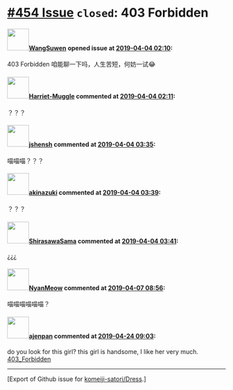 # [\#454 Issue](https://github.com/komeiji-satori/Dress/issues/454) `closed`: 403 Forbidden

#### <img src="https://avatars.githubusercontent.com/u/17840625?u=9a438201f835f861052e8114400e4de029efcc4e&v=4" width="50">[WangSuwen](https://github.com/WangSuwen) opened issue at [2019-04-04 02:10](https://github.com/komeiji-satori/Dress/issues/454):

403 Forbidden 咱能聊一下吗，人生苦短，何妨一试😂

#### <img src="https://avatars.githubusercontent.com/u/20907487?u=d4b1057c4fae0d76fbec12c0a7f5e074d755d8e4&v=4" width="50">[Harriet-Muggle](https://github.com/Harriet-Muggle) commented at [2019-04-04 02:11](https://github.com/komeiji-satori/Dress/issues/454#issuecomment-479723060):

？？？

#### <img src="https://avatars.githubusercontent.com/u/11555188?u=a30048e930d245fed6f3ced3ecb01e97b9f3f6cc&v=4" width="50">[jshensh](https://github.com/jshensh) commented at [2019-04-04 03:35](https://github.com/komeiji-satori/Dress/issues/454#issuecomment-479737318):

喵喵喵？？？

#### <img src="https://avatars.githubusercontent.com/u/43605695?u=28744b8d5b4760b4dd456ee25b64ba798d97eef2&v=4" width="50">[akinazuki](https://github.com/akinazuki) commented at [2019-04-04 03:39](https://github.com/komeiji-satori/Dress/issues/454#issuecomment-479738041):

？？？

#### <img src="https://avatars.githubusercontent.com/u/17093811?u=9b86f295c21baaa9a4a45bdbf58fa615ff8d5ee5&v=4" width="50">[ShirasawaSama](https://github.com/ShirasawaSama) commented at [2019-04-04 03:41](https://github.com/komeiji-satori/Dress/issues/454#issuecomment-479738372):

¿¿¿

#### <img src="https://avatars.githubusercontent.com/u/24622099?u=e1d922bd59b2bc056bcd37f721cef144b13b396f&v=4" width="50">[NyanMeow](https://github.com/NyanMeow) commented at [2019-04-07 08:56](https://github.com/komeiji-satori/Dress/issues/454#issuecomment-480571987):

喵喵喵喵喵喵？

#### <img src="https://avatars.githubusercontent.com/u/8536208?u=813ded5715f84d63069b6210d6ba195f195761df&v=4" width="50">[ajenpan](https://github.com/ajenpan) commented at [2019-04-24 09:03](https://github.com/komeiji-satori/Dress/issues/454#issuecomment-486134787):

do you look for this girl? this girl is handsome, I like her very much.
[403_Forbidden](https://www.yoooooooooo.com/gitdress/girldress/index.html?id=8&name=403_Forbidden&scroll=2305)


-------------------------------------------------------------------------------



[Export of Github issue for [komeiji-satori/Dress](https://github.com/komeiji-satori/Dress).]
